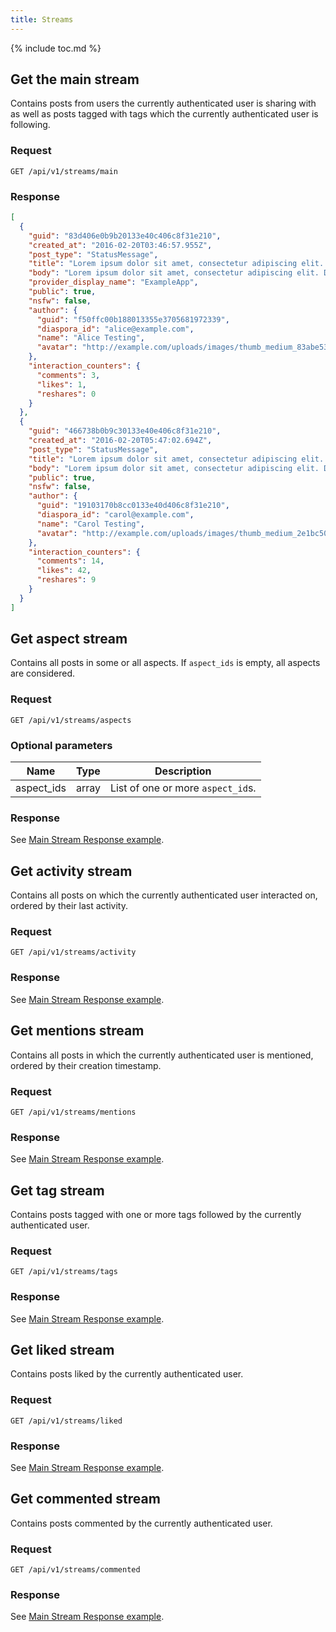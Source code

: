 ```yaml
---
title: Streams
---
```


{% include toc.md %}

## Get the main stream

Contains posts from users the currently authenticated user is sharing with as well as posts tagged with tags which the currently authenticated user is following.

### Request

~~~
GET /api/v1/streams/main
~~~

### Response

~~~json
[
  {
    "guid": "83d406e0b9b20133e40c406c8f31e210",
    "created_at": "2016-02-20T03:46:57.955Z",
    "post_type": "StatusMessage",
    "title": "Lorem ipsum dolor sit amet, consectetur adipiscing elit. Donec a di...",
    "body": "Lorem ipsum dolor sit amet, consectetur adipiscing elit. Donec a diam lectus. Sed sit amet ipsum mauris. Maecenas congue ligula ac quam viverra nec consectetur ante hendrerit. Donec et mollis dolor.",
    "provider_display_name": "ExampleApp",
    "public": true,
    "nsfw": false,
    "author": {
      "guid": "f50ffc00b188013355e3705681972339",
      "diaspora_id": "alice@example.com",
      "name": "Alice Testing",
      "avatar": "http://example.com/uploads/images/thumb_medium_83abe5319ef830c2bd84.jpg"
    },
    "interaction_counters": {
      "comments": 3,
      "likes": 1,
      "reshares": 0
    }
  },
  {
    "guid": "466738b0b9c30133e40e406c8f31e210",
    "created_at": "2016-02-20T05:47:02.694Z",
    "post_type": "StatusMessage",
    "title": "Lorem ipsum dolor sit amet, consectetur adipiscing elit. Donec a di...",
    "body": "Lorem ipsum dolor sit amet, consectetur adipiscing elit. Donec a diam lectus. Sed sit amet ipsum mauris. Maecenas congue ligula ac quam viverra nec consectetur ante hendrerit. Donec et mollis dolor.",
    "public": true,
    "nsfw": false,
    "author": {
      "guid": "19103170b8cc0133e40d406c8f31e210",
      "diaspora_id": "carol@example.com",
      "name": "Carol Testing",
      "avatar": "http://example.com/uploads/images/thumb_medium_2e1bc500b8cc0133e40d.jpg"
    },
    "interaction_counters": {
      "comments": 14,
      "likes": 42,
      "reshares": 9
    }
  }
]
~~~

## Get aspect stream

Contains all posts in some or all aspects. If `aspect_ids` is empty, all aspects are considered.

### Request

~~~
GET /api/v1/streams/aspects
~~~

### Optional parameters

| Name       | Type  | Description                       |
| ---------- | ----- | --------------------------------- |
| aspect_ids | array | List of one or more `aspect_id`s. |

### Response

See [Main Stream Response example](#response).

## Get activity stream

Contains all posts on which the currently authenticated user interacted on, ordered by their last activity.

### Request

~~~
GET /api/v1/streams/activity
~~~

### Response

See [Main Stream Response example](#response).

##  Get mentions stream

Contains all posts in which the currently authenticated user is mentioned, ordered by their creation timestamp.

### Request

~~~
GET /api/v1/streams/mentions
~~~

### Response

See [Main Stream Response example](#response).

## Get tag stream

Contains posts tagged with one or more tags followed by the currently authenticated user.

### Request

~~~
GET /api/v1/streams/tags
~~~

### Response

See [Main Stream Response example](#response).

## Get liked stream

Contains posts liked by the currently authenticated user.

### Request

~~~
GET /api/v1/streams/liked
~~~

### Response

See [Main Stream Response example](#response).

## Get commented stream

Contains posts commented by the currently authenticated user.

### Request

~~~
GET /api/v1/streams/commented
~~~

### Response

See [Main Stream Response example](#response).
